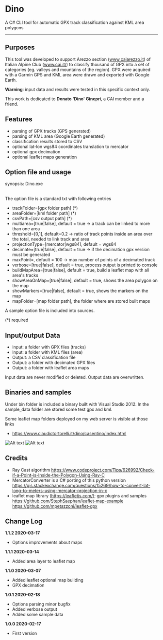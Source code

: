 # Dino
A C# CLI tool for automatic GPX track classification against KML area polygons

----

Purposes
--------
This tool was developed to support Arezzo section (www.caiarezzo.it) of Italian Alpine Club (www.cai.it/) to classify thousand of GPX into a set of categories (eg. valleys and mountains of the region).
GPX were acquired with a Garmin GPS and KML area were drawn and exported with Google Earth.

<b>Warning</b>: input data and results were tested in this specific context only.

This work is dedicated to <b>Donato 'Dino' Ginepri</b>, a CAI member and a friend.

Features
------
- parsing of GPX tracks (GPS generated)
- parsing of KML area (Google Earth generated)
- classification results stored to CSV
- optional lat-lon wgs84 coordinates translation to mercator
- optional gpx decimation
- optional leaflet maps generation

Option file and usage
------
synopsis: Dino.exe <option full file path>
  
The option file is a standard txt with following entries
- trackFolder=[gpx folder path]  (*)
- areaFolder=[kml folder path] (*)
- csvPath=[csv output path] (*)
- multiarea=[true|false], default = true -> a track can be linked to more than one area
- threshold=[0,1], default=0.2 -> ratio of track points inside an area over the total, needed to link track and area
- projectionType=[mercator|wgs84], default = wgs84
- decimate=[true|false], default = true -> if the decimation gpx version must be generated
- maxPoint=<integer>, default = 100 -> max number of points of a decimated track
- verbose=[true|false], default = true, process output is printed to console
- buildMapArea=[true|false], default = true, build a leaflet map with all area's tracks
- showAreaOnMap=[true|false], default = true, shows the area polygon on the map
- showMarkers=[true|false], default = true, shows the markers on the map
- mapFolder=[map folder path], the folder where are stored built maps
  
A sample option file is included into sources.

(*) required

Input/output Data
------
- Input: a folder with GPX files (tracks)
- Input: a folder with KML files (area)
- Output: a CSV classification file
- Output: a folder with decimated GPX files
- Output: a folder with leaflet area maps

Input data are never modified or deleted.
Output data are overwritten.

Binaries and samples
------
Under bin folder is included a binary built with Visual Studio 2012.
In the sample_data folder are stored some test gpx and kml.

Some leaflet map folders deployed on my web server is visible at those links
- https://www.claudiotortorelli.it/dino/casentino/index.html

![Alt text](https://www.claudiotortorelli.it/dino/catenaia1.jpg?raw=true "Sample ESRI")
![Alt text](https://www.claudiotortorelli.it/dino/catenaia2.jpg?raw=true "Sample OSM Topographic")

Credits
-----
- Ray Cast algorithm 
  https://www.codeproject.com/Tips/626992/Check-if-a-Point-is-Inside-the-Polygon-Using-Ray-C
- MercatorConverter is a C# porting of this python version 
  https://gis.stackexchange.com/questions/15269/how-to-convert-lat-long-to-meters-using-mercator-projection-in-c
- leaflet map library (https://leafletjs.com/); gpx plugins and samples
  https://github.com/StephSaephan/leaflet-map-example
  https://github.com/mpetazzoni/leaflet-gpx

Change Log
------
<b>1.1.2 2020-03-17</b>
- Options improvements about maps

<b>1.1.1 2020-03-14</b>
- Added area layer to leaflet map

<b>1.1.0 2020-03-07</b>
- Added leaflet optional map building
- GPX decimation

<b>1.0.1 2020-02-18</b>
- Options parsing minor bugfix
- Added verbose output
- Added some sample data

<b>1.0.0 2020-02-17</b>
- First version
